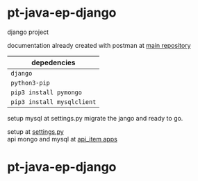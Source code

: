 # pt-java-ep-django

django project

documentation already created with postman at [main repository](https://github.com/zonblade/pt-java-festival)

|depedencies|
|---|
|`django`|
|`python3-pip`|
|`pip3 install pymongo`|
|`pip3 install mysqlclient`|

setup mysql at settings.py
migrate the jango and ready to go.

setup at [settings.py](https://github.com/zonblade/pt-java-ep-django/blob/main/javapro/javapro/settings.py)<br>
api mongo and mysql at [api_item apps](https://github.com/zonblade/pt-java-ep-django/tree/main/javapro/api_item)
# pt-java-ep-django
